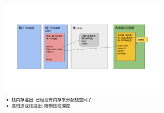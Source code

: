 
![image](https://raw.githubusercontent.com/zozospider/note/master/Java/JVM/Java-%E5%86%85%E5%AD%98%E6%A8%A1%E5%9E%8B/%E5%86%85%E5%AD%98%E6%A8%A1%E5%9E%8B.png)

- 栈内存溢出: 已经没有内存来分配栈空间了.
- 递归造成栈溢出: 限制压栈深度.

